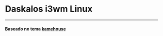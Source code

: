 # Daskalos i3wm Linux
---
#### Baseado no tema [kamehouse](https://github.com/lucaslima18/kamehouse-i3wm-linux/tree/main)

